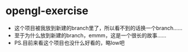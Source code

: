 # opengl-exercise
- 这个项目被我放到新建的branch里了，所以看不到的话换一个branch……
- 至于为什么放到新建的branch，emmm，这是一个很长的故事……
- PS.目前来看这个项目也没什么好看的，略low吧
